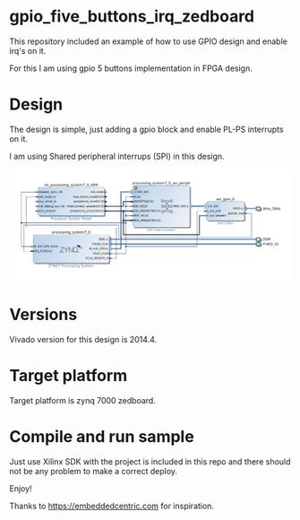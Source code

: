 # gpio_five_buttons_irq_zedboard

This repository included an example of how to use GPIO design and enable irq's on it.

For this I am using gpio 5 buttons implementation in FPGA design. 

# Design

The design is simple, just adding a gpio block and enable PL-PS interrupts on it.

I am using Shared peripheral interrups (SPI) in this design. 

![](images/gpio_irq_design.png?raw=true)

# Versions

Vivado version for this design is 2014.4.

# Target platform

Target platform is zynq 7000 zedboard.

# Compile and run sample

Just use Xilinx SDK with the project is included in this repo and there should not be any problem to make a correct deploy.

Enjoy!

Thanks to https://embeddedcentric.com for inspiration.
